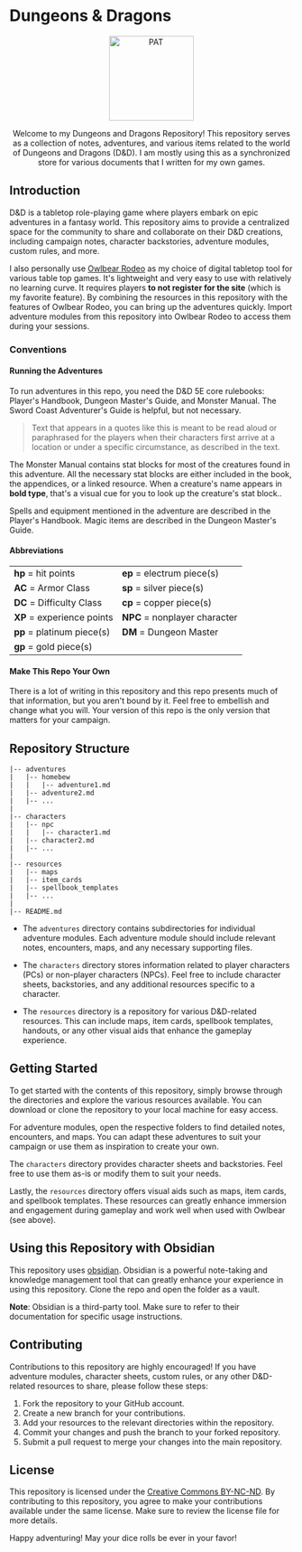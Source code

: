 # Dungeons & Dragons 
<p align="center">
    <a href="https://github.com/aspectUmar/dnd" target="_blank">
    <img align="center" alt="PAT" src="https://i.imgur.com/XONwaMI.png" width="150" height="auto"/>
    </a>
</p>
<p align="center">Welcome to my Dungeons and Dragons Repository! This repository serves as a collection of notes, adventures, and various items related to the world of Dungeons and Dragons (D&D). I am mostly using this as a synchronized store for various documents that I written for my own games.</p>

## Introduction

D&D is a tabletop role-playing game where players embark on epic adventures in a fantasy world. This repository aims to provide a centralized space for the community to share and collaborate on their D&D creations, including campaign notes, character backstories, adventure modules, custom rules, and more.

I also personally use [Owlbear Rodeo](https://www.owlbear.app/) as my choice of digital tabletop tool for various table top games. It's lightweight and very easy to use with relatively no learning curve. It requires players **to not register for the site** (which is my favorite feature). By combining the resources in this repository with the features of Owlbear Rodeo, you can bring up the adventures quickly. Import adventure modules from this repository into Owlbear Rodeo to access them during your sessions.

### Conventions
#### Running the Adventures
To run adventures in this repo, you need the D&D 5E core rulebooks: Player's Handbook, Dungeon Master's Guide, and Monster Manual. The Sword Coast Adventurer's Guide is helpful, but not necessary.

>Text that appears in a quotes like this is meant to be read aloud or paraphrased for the players when their characters first arrive at a location or under a specific circumstance, as described in the text.

The Monster Manual contains stat blocks for most of the creatures found in this adventure. All the necessary stat blocks are either included in the book, the appendices, or a linked resource. When a creature's name appears in **bold type**, that's a visual cue for you to look up the creature's stat block..

Spells and equipment mentioned in the adventure are described in the Player's Handbook. Magic items are described in the Dungeon Master's Guide.

#### Abbreviations
<div align="center">
	<table>
	  <tr>
	    <td><strong>hp</strong> = hit points</td>
	    <td><strong>ep</strong> = electrum piece(s)</td>
	  </tr>
	  <tr>
	    <td><strong>AC</strong> = Armor Class</td>
	    <td><strong>sp</strong> = silver piece(s)</td>
	  </tr>
	  <tr>
	    <td><strong>DC</strong> = Difficulty Class</td>
	    <td><strong>cp</strong> = copper piece(s)</td>
	  </tr>
	  <tr>
	    <td><strong>XP</strong> = experience points</td>
	    <td><strong>NPC</strong> = nonplayer character</td>
	  </tr>
	  <tr>
	    <td><strong>pp</strong> = platinum piece(s)</td>
	    <td><strong>DM</strong> = Dungeon Master</td>
	  </tr>
	  <tr>
	    <td><strong>gp</strong> = gold piece(s)</td>
	    <td></td>
	  </tr>
	</table>
</div>


#### Make This Repo Your Own

There is a lot of writing in this repository and this repo presents much of that information, but you aren't bound by it. Feel free to embellish and change what you will. Your version of this repo is the only version that matters for your campaign.

## Repository Structure

```
|-- adventures
|   |-- homebew
|   |   |-- adventure1.md    
|   |-- adventure2.md
|   |-- ...
|
|-- characters
|   |-- npc
|   |   |-- character1.md    
|   |-- character2.md
|   |-- ...
|
|-- resources
|   |-- maps
|   |-- item_cards
|   |-- spellbook_templates
|   |-- ...
|
|-- README.md
```

* The `adventures` directory contains subdirectories for individual adventure modules. Each adventure module should include relevant notes, encounters, maps, and any necessary supporting files.

* The `characters` directory stores information related to player characters (PCs) or non-player characters (NPCs). Feel free to include character sheets, backstories, and any additional resources specific to a character.

* The `resources` directory is a repository for various D&D-related resources. This can include maps, item cards, spellbook templates, handouts, or any other visual aids that enhance the gameplay experience.

## Getting Started

To get started with the contents of this repository, simply browse through the directories and explore the various resources available. You can download or clone the repository to your local machine for easy access.

For adventure modules, open the respective folders to find detailed notes, encounters, and maps. You can adapt these adventures to suit your campaign or use them as inspiration to create your own.

The `characters` directory provides character sheets and backstories. Feel free to use them as-is or modify them to suit your needs.

Lastly, the `resources` directory offers visual aids such as maps, item cards, and spellbook templates. These resources can greatly enhance immersion and engagement during gameplay and work well when used with Owlbear (see above).

## Using this Repository with Obsidian

This repository uses  [obsidian](https://obsidian.md/). Obsidian is a powerful note-taking and knowledge management tool that can greatly enhance your experience in using this repository. Clone the repo and open the folder as a vault.

**Note**: Obsidian is a third-party tool. Make sure to refer to their documentation for specific usage instructions.

## Contributing

Contributions to this repository are highly encouraged! If you have adventure modules, character sheets, custom rules, or any other D&D-related resources to share, please follow these steps:

1. Fork the repository to your GitHub account.
2. Create a new branch for your contributions.
3. Add your resources to the relevant directories within the repository.
4. Commit your changes and push the branch to your forked repository.
5. Submit a pull request to merge your changes into the main repository.

## License

This repository is licensed under the [Creative Commons BY-NC-ND](LICENSE). By contributing to this repository, you agree to make your contributions available under the same license. Make sure to review the license file for more details.

Happy adventuring! May your dice rolls be ever in your favor!


